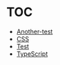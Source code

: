 # TOC

<!-- CZYTELNIK-START -->
- [Another-test](./another-test.md)
- [CSS](./css.md)
- [Test](./test.md)
- [TypeScript](./typescript.md)
<!-- CZYTELNIK-END -->